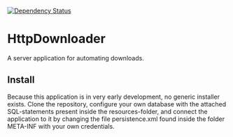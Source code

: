 [![Dependency Status](https://www.versioneye.com/user/projects/546cceb681010618c7000571/badge.svg?style=flat)](https://www.versioneye.com/user/projects/546cceb681010618c7000571)

# HttpDownloader

A server application for automating downloads.

## Install

Because this application is in very early development, no generic installer exists. Clone the repository, configure your own database with the attached SQL-statements present inside the resources-folder, and connect the application to it by changing the file persistence.xml found inside the folder META-INF with your own credentials.
